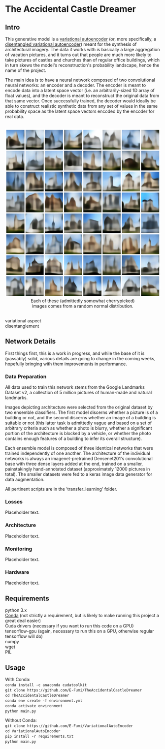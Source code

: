 # The Accidental Castle Dreamer

## Intro
This generative model is a [variational autoencoder](https://en.wikipedia.org/wiki/Variational_autoencoder) (or, more specifically, a [disentangled variational autoencoder](https://arxiv.org/pdf/1812.02833.pdf)) meant for the synthesis of architectural imagery. The data it works with is basically a large aggregation of vacation pictures, and it turns out that people are much more likely to take pictures of castles and churches than of regular office buildings, which in turn skews the model's reconstruction's probability landscape, hence the name of the project. <br/>

The main idea is to have a neural network composed of two convolutional neural networks: an encoder and a decoder. The encoder is meant to encode data into a latent space vector (i.e. an arbitrarily-sized 1D array of float values), and the decoder is meant to reconstruct the original data from that same vector. Once successfully trained, the decoder would ideally be able to construct realistic synthetic data from any set of values in the same probability space as the latent space vectors encoded by the encoder for real data.<br/>
<br/>
<p align="center">
  <img src="./VAECollage.png" width="548" height="548"><br/>
  Each of these (admittedly somewhat cherrypicked)<br/>
  images comes from a random normal distribution.
 </p>
<br/>
variational aspect<br/>
disentanglement<br/>

## Network Details

First things first, this is a work in progress, and while the base of it is (passably) solid, various details are going to change in the coming weeks, hopefully bringing with them improvements in performance.

### Data Preparation

All data used to train this network stems from the Google Landmarks Dataset v2, a collection of 5 million pictures of human-made and natural landmarks.<br/>

Images depicting architecture were selected from the original dataset by two ensemble classifiers. The first model discerns whether a picture is of a building or not, and the second discerns whether an image of a building is suitable or not (this latter task is admittedly vague and based on a set of arbitrary criteria such as whether a photo is blurry, whether a significant portion of the architecture is blocked by a vehicle, or whether the photo contains enough features of a building to infer its overall structure).<br/>

Each ensemble model is composed of three identical networks that were trained independently of one another. The architecture of the individual networks is always an imagenet-pretrained Densenet201's convolutional base with three dense layers added at the end, trained on a smaller, painstakingly hand-annotated dataset (approximately 12000 pictures in total). The smaller datasets were fed to a keras image data generator for data augmentation.<br/>

All pertinent scripts are in the 'transfer_learning' folder.<br/>

### Losses
Placeholder text.
### Architecture
Placeholder text.
### Monitoring
Placeholder text.
### Hardware
Placeholder text.

## Requirements
python 3.x<br/>
[Conda](https://docs.conda.io/en/latest/miniconda.html) (not strictly a requirement, but is likely to make running this project a great deal easier)<br/>
Cuda drivers (necessary if you want to run this code on a GPU)<br/>
tensorflow-gpu (again, necessary to run this on a GPU, otherwise regular tensorflow will do)<br/>
numpy<br/>
wget<br/>
PIL

## Usage
With Conda:<br/>
`conda install -c anaconda cudatoolkit`<br/>
`git clone https://github.com/E-Fumi/TheAccidentalCastleDreamer`<br/>
`cd TheAccidentalCastleDreamer`<br/>
`conda env create -f environment.yml`<br/>
`conda activate environment`<br/>
`python main.py`<br/>

Without Conda:<br/>
`git clone https://github.com/E-Fumi/VariationalAutoEncoder`<br/>
`cd VariationalAutoEncoder`<br/>
`pip install -r requirements.txt`<br/>
`python main.py`<br/>

